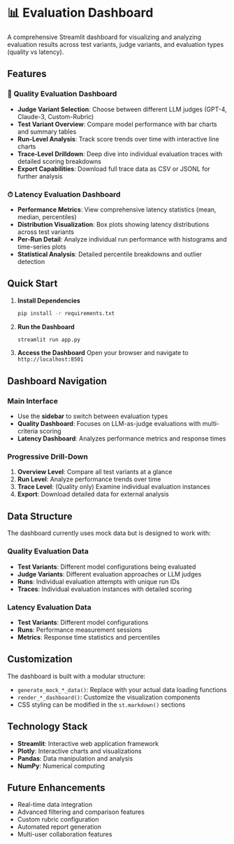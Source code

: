 # 📊 Evaluation Dashboard

A comprehensive Streamlit dashboard for visualizing and analyzing evaluation results across test variants, judge variants, and evaluation types (quality vs latency).

## Features

### 🧠 Quality Evaluation Dashboard
- **Judge Variant Selection**: Choose between different LLM judges (GPT-4, Claude-3, Custom-Rubric)
- **Test Variant Overview**: Compare model performance with bar charts and summary tables
- **Run-Level Analysis**: Track score trends over time with interactive line charts
- **Trace-Level Drilldown**: Deep dive into individual evaluation traces with detailed scoring breakdowns
- **Export Capabilities**: Download full trace data as CSV or JSONL for further analysis

### ⏱ Latency Evaluation Dashboard
- **Performance Metrics**: View comprehensive latency statistics (mean, median, percentiles)
- **Distribution Visualization**: Box plots showing latency distributions across test variants
- **Per-Run Detail**: Analyze individual run performance with histograms and time-series plots
- **Statistical Analysis**: Detailed percentile breakdowns and outlier detection

## Quick Start

1. **Install Dependencies**
   ```bash
   pip install -r requirements.txt
   ```

2. **Run the Dashboard**
   ```bash
   streamlit run app.py
   ```

3. **Access the Dashboard**
   Open your browser and navigate to `http://localhost:8501`

## Dashboard Navigation

### Main Interface
- Use the **sidebar** to switch between evaluation types
- **Quality Dashboard**: Focuses on LLM-as-judge evaluations with multi-criteria scoring
- **Latency Dashboard**: Analyzes performance metrics and response times

### Progressive Drill-Down
1. **Overview Level**: Compare all test variants at a glance
2. **Run Level**: Analyze performance trends over time
3. **Trace Level**: (Quality only) Examine individual evaluation instances
4. **Export**: Download detailed data for external analysis

## Data Structure

The dashboard currently uses mock data but is designed to work with:

### Quality Evaluation Data
- **Test Variants**: Different model configurations being evaluated
- **Judge Variants**: Different evaluation approaches or LLM judges
- **Runs**: Individual evaluation attempts with unique run IDs
- **Traces**: Individual evaluation instances with detailed scoring

### Latency Evaluation Data
- **Test Variants**: Different model configurations
- **Runs**: Performance measurement sessions
- **Metrics**: Response time statistics and percentiles

## Customization

The dashboard is built with a modular structure:
- `generate_mock_*_data()`: Replace with your actual data loading functions
- `render_*_dashboard()`: Customize the visualization components
- CSS styling can be modified in the `st.markdown()` sections

## Technology Stack

- **Streamlit**: Interactive web application framework
- **Plotly**: Interactive charts and visualizations
- **Pandas**: Data manipulation and analysis
- **NumPy**: Numerical computing

## Future Enhancements

- Real-time data integration
- Advanced filtering and comparison features
- Custom rubric configuration
- Automated report generation
- Multi-user collaboration features 